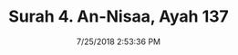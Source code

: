 ---
title       : "Surah 4. An-Nisaa, Ayah 137"
date        : 7/25/2018 2:53:36 PM
draft       : false
type        : "quran"
layout      : "compare"
BookCode    : "CMP"
SurahNumber : "4"
AyahNumber  : "137"
TotalAyah   : "176"
---